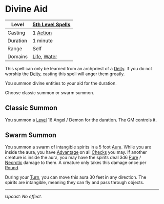 # Divine Aid

| Level    | [5th Level Spells](5th%20Level%20Spells.md)                                    |
| -------- | ------------------------------------------------------------------------------ |
| Casting  | 1 [Action](../../../../Game%20Procedures/Core%20Procedures/Action.md)          |
| Duration | 1 minute                                                                       |
| Range    | Self                                                                           |
| Domains  | [Life](../../Spell%20Domains/Life.md), [Water](../../Spell%20Domains/Water.md) |

This spell can only be learned from an archpriest of a [Deity](../../../Deities.md). If you do not worship the [Deity](../../../Deities.md), casting this spell will anger them greatly.

You summon divine entities to your aid for the duration.

Choose classic summon or swarm summon.

## Classic Summon

You summon a [Level](../../../../Player%20Characters/Derived%20Statistics/Level.md) 16 Angel / Demon for the duration. The GM controls it.

## Swarm Summon

You summon a swarm of intangible spirits in a 5 foot [Aura](../../Areas%20of%20Effect/Aura.md). While you are inside the aura, you have [Advantage](../../../../Game%20Procedures/Die%20Rolling%20Mechanics/Advantage.md) on all [Checks](../../../../Game%20Procedures/Core%20Procedures/Check.md) you may. If another creature is inside the aura, you may have the spirits deal 3d6 [Pure](../../../../Game%20Procedures/Combat/Damage%20Types/Pure.md) / [Necrotic](../../../../Game%20Procedures/Combat/Damage%20Types/Necrotic.md) damage to them. A creature only takes this damage once per [Round](../../../../Game%20Procedures/Core%20Procedures/Round.md).

During your [Turn](../../../../Game%20Procedures/Core%20Procedures/Turn.md), you can move this aura 30 feet in any direction. The spirits are intangible, meaning they can fly and pass through objects.

---
*Upcast: No effect.*

